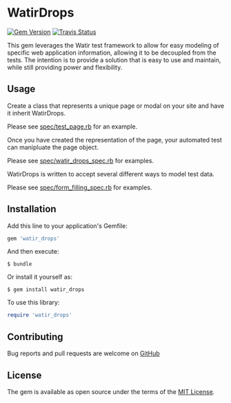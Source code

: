 # WatirDrops

[![Gem Version](https://badge.fury.io/rb/watir_drops.svg)](http://badge.fury.io/rb/watir_drops)
[![Travis Status](https://travis-ci.org/titusfortner/watir_drops.svg?branch=master)](https://travis-ci.org/titusfortner/watir_drops)

This gem leverages the Watir test framework to allow for easy modeling of specific web application information, 
allowing it to be decoupled from the tests.
The intention is to provide a solution that is easy to use and maintain, while still providing power and flexibility.

## Usage

Create a class that represents a unique page or modal on your site and have it inherit WatirDrops.

Please see [spec/test_page.rb](spec/support/test_page.rb) for an example.

Once you have created the representation of the page, your automated test can manipluate the page object.

Please see [spec/watir_drops_spec.rb](spec/watir_drops_spec.rb) for examples.

WatirDrops is written to accept several different ways to model test data. 

Please see [spec/form_filling_spec.rb](spec/form_filling_spec.rb) for examples.

## Installation

Add this line to your application's Gemfile:

```ruby
gem 'watir_drops'
```

And then execute:

    $ bundle

Or install it yourself as:

    $ gem install watir_drops
    
To use this library:

```ruby
require 'watir_drops'
```


## Contributing

Bug reports and pull requests are welcome on [GitHub](https://github.com/titusfortner/watir_drops)


## License

The gem is available as open source under the terms of the [MIT License](http://opensource.org/licenses/MIT).
